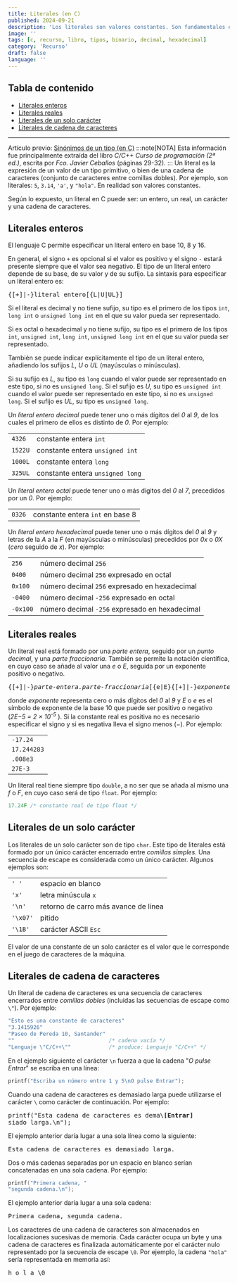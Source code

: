 ```yaml
---
title: Literales (en C)
published: 2024-09-21
description: 'Los literales son valores constantes. Son fundamentales en los lenguajes de programación, incluyendo C. Aprender a usarlos es esencial.'
image: ''
tags: [c, recurso, libro, tipos, binario, decimal, hexadecimal]
category: 'Recurso'
draft: false
language: ''
---
```

## Tabla de contenido
- [Literales enteros](#literales-enteros)
- [Literales reales](#literales-reales)
- [Literales de un solo carácter](#literales-de-un-solo-carácter)
- [Literales de cadena de caracteres](#literales-de-cadena-de-caracteres)
___
Artículo previo: [Sinónimos de un tipo (en C)](/grupo932/posts/type-synonyms-in-c/)
:::note[NOTA]
Esta información fue principalmente extraída del libro *C/C++ Curso de programación (2ª ed.)*, escrita por *Fco. Javier Ceballos* (páginas 29-32).
:::
Un literal es la expresión de un valor de un tipo primitivo, o bien de una cadena de caracteres (conjunto de caracteres entre comillas dobles). Por ejemplo, son literales: `5`, `3.14`, `'a'`, y `"hola"`. En realidad son valores constantes.

Según lo expuesto, un literal en C puede ser: un entero, un real, un carácter y una cadena de caracteres.
## Literales enteros
El lenguaje C permite especificar un literal entero en base 10, 8 y 16.

En general, el signo `+` es opcional si el valor es positivo y el signo `-` estará presente siempre que el valor sea negativo. El tipo de un literal entero depende de su base, de su valor y de su sufijo. La sintaxis para especificar un literal entero es:
<pre>
{[+]|-}literal_entero[{L|U|UL}]
</pre>
Si el literal es decimal y no tiene sufijo, su tipo es el primero de los tipos `int`, `long int` o `unsigned long int` en el que su valor pueda ser representado.

Si es octal o hexadecimal y no tiene sufijo, su tipo es el primero de los tipos `int`, `unsigned int`, `long int`, `unsigned long int` en el que su valor pueda ser representado.

También se puede indicar explícitamente el tipo de un literal entero, añadiendo los sufijos *L*, *U* o *UL* (mayúsculas o minúsculas).

Si su sufijo es *L*, su tipo es `long` cuando el valor puede ser representado en este tipo, si no es `unsigned long`. Si el sufijo es *U*, su tipo es `unsigned int` cuando el valor puede ser representado en este tipo, si no es `unsigned long`. Si el sufijo es *UL*, su tipo es `unsigned long`.

Un *literal entero decimal* puede tener uno o más dígitos del *0* al *9*, de los cuales el primero de ellos es distinto de *0*. Por ejemplo:
<table>
    <tr>
        <td><code>4326</code></td>
        <td>constante entera <code>int</code></td>
    </tr>
    <tr>
        <td><code>1522U</code></td>
        <td>constante entera <code>unsigned int</code></td>
    </tr>
    <tr>
        <td><code>1000L</code></td>
        <td>constante entera <code>long</code></td>
    </tr>
    <tr>
        <td><code>325UL</code></td>
        <td>constante entera <code>unsigned long</code></td>
    </tr>
</table>

Un *literal entero octal* puede tener uno o más dígitos del *0* al *7*, precedidos por un *0*. Por ejemplo:

<table>
    <tr>
        <td><code>0326</code></td>
        <td>constante entera <code>int</code> en base 8</td>
    </tr>
</table>

Un *literal entero hexadecimal* puede tener uno o más dígitos del *0* al *9* y letras de la *A* a la *F* (en mayúsculas o minúsculas) precedidos por *0x* o *0X* (*cero* seguido de *x*). Por ejemplo:

<table>
    <tr>
        <td><code>256</code></td>
        <td>número decimal <code>256</code></td>
    </tr>
    <tr>
        <td><code>0400</code></td>
        <td>número decimal <code>256</code> expresado en octal</td>
    </tr>
    <tr>
        <td><code>0x100</code></td>
        <td>número decimal <code>256</code> expresado en hexadecimal</td>
    </tr>
    <tr>
        <td><code>-0400</code></td>
        <td>número decimal <code>-256</code> expresado en octal</td>
    </tr>
    <tr>
        <td><code>-0x100</code></td>
        <td>número decimal <code>-256</code> expresado en hexadecimal</td>
    </tr>
</table>

## Literales reales
Un literal real está formado por una *parte entera*, seguido por un *punto decimal*, y una *parte fraccionaria*. También se permite la notación científica, en cuyo caso se añade al valor una *e* o *E*, seguida por un exponente positivo o negativo.
<pre>
{[+]|-}<i>parte-entera.parte-fraccionaria</i>[{e|E}{[+]|-}<i>exponente</i>]
</pre>
donde *exponente* representa cero o más dígitos del *0* al *9* y *E* o *e* es el símbolo de exponente de la base 10 que puede ser positivo o negativo (<i>2E&minus;5 = 2 &times; 10<sup>-5</sup></i> ). Si la constante real es positiva no es necesario especificar el signo y si es negativa lleva el signo menos (&minus;). Por ejemplo:

<table>
    <tr><td><code>-17.24</code></td></tr>
    <tr><td><code>17.244283</code></td></tr>
    <tr><td><code>.008e3</code></td></tr>
    <tr><td><code>27E-3</code></td></tr>
</table>

Un literal real tiene siempre tipo `double`, a no ser que se añada al mismo una *f* o *F*, en cuyo caso será de tipo `float`. Por ejemplo:
```c
17.24F /* constante real de tipo float */
```
## Literales de un solo carácter
Los literales de un solo carácter son de tipo `char`. Este tipo de literales está formado por un único carácter encerrado entre *comillas simples*. Una secuencia de escape es considerada como un único carácter. Algunos ejemplos son:

<table>
    <tr>
        <td><code>' '</code></td>
        <td>espacio en blanco</td>
    </tr>
    <tr>
        <td><code>'x'</code></td>
        <td>letra minúscula <code>x</code></td>
    </tr>
    <tr>
        <td><code>'\n'</code></td>
        <td>retorno de carro más avance de línea</td>
    </tr>
    <tr>
        <td><code>'\x07'</code></td>
        <td>pitido</td>
    </tr>
    <tr>
        <td><code>'\1B'</code></td>
        <td>carácter ASCII <code>Esc</code></td>
    </tr>
</table>

El valor de una constante de un solo carácter es el valor que le corresponde en el juego de caracteres de la máquina.
## Literales de cadena de caracteres
Un literal de cadena de caracteres es una secuencia de caracteres encerrados entre *comillas dobles* (incluidas las secuencias de escape como `\"`). Por ejemplo:
```c
"Esto es una constante de caracteres"
"3.1415926"
"Paseo de Pereda 10, Santander"
""                              /* cadena vacía */
"Lenguaje \"C/C++\""            /* produce: Lenguaje "C/C++" */
```
En el ejemplo siguiente el carácter `\n` fuerza a que la cadena "*O pulse Entrar*" se escriba en una línea:
```c
printf("Escriba un número entre 1 y 5\nO pulse Entrar");
```
Cuando una cadena de caracteres es demasiado larga puede utilizarse el carácter `\` como carácter de continuación. Por ejemplo:

<pre>printf("Esta cadena de caracteres es dema\<b>[Entrar]</b>
siado larga.\n");</pre>

El ejemplo anterior daría lugar a una sola línea como la siguiente:

<pre>Esta cadena de caracteres es demasiado larga.</pre>

Dos o más cadenas separadas por un espacio en blanco serían concatenadas en una sola cadena. Por ejemplo:
```c
printf("Primera cadena, "
"segunda cadena.\n");
```
El ejemplo anterior daría lugar a una sola cadena:

<pre>Primera cadena, segunda cadena.</pre>

Los caracteres de una cadena de caracteres son almacenados en localizaciones sucesivas de memoria. Cada carácter ocupa un byte y una cadena de caracteres es finalizada automáticamente por el carácter nulo representado por la secuencia de escape `\0`. Por ejemplo, la cadena `"hola"` sería representada en memoria así:

<pre>h o l a \0</pre>
